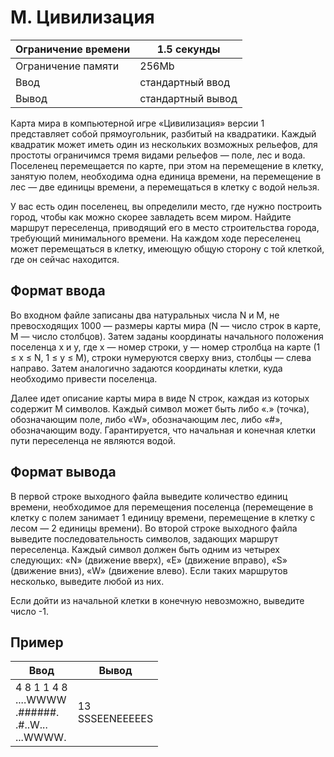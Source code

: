 # M. Цивилизация

| Ограничение времени |	1.5 секунды |
| ------------------- | --------- |
| Ограничение памяти  |	     256Mb |
| Ввод |	стандартный ввод |
| Вывод |	стандартный вывод |

Карта мира в компьютерной игре «Цивилизация» версии 1 представляет собой прямоугольник, разбитый на квадратики. Каждый квадратик может иметь один из нескольких возможных рельефов, для простоты ограничимся тремя видами рельефов  — поле, лес и вода. Поселенец перемещается по карте, при этом на перемещение в клетку, занятую полем, необходима одна единица времени, на перемещение в лес  — две единицы времени, а перемещаться в клетку с водой нельзя.

У вас есть один поселенец, вы определили место, где нужно построить город, чтобы как можно скорее завладеть всем миром. Найдите маршрут переселенца, приводящий его в место строительства города, требующий минимального времени. На каждом ходе переселенец может перемещаться в клетку, имеющую общую сторону с той клеткой, где он сейчас находится.

## Формат ввода

Во входном файле записаны два натуральных числа N и M, не превосходящих 1000  — размеры карты мира (N  — число строк в карте, M  — число столбцов). Затем заданы координаты начального положения поселенца x и y, где x  — номер строки, y  — номер стролбца на карте (1 ≤ x ≤ N, 1 ≤ y ≤ M), строки нумеруются сверху вниз, столбцы  — слева направо. Затем аналогично задаются координаты клетки, куда необходимо привести поселенца.

Далее идет описание карты мира в виде N строк, каждая из которых содержит M символов. Каждый символ может быть либо «.» (точка), обозначающим поле, либо «W», обозначающим лес, либо «#», обозначающим воду. Гарантируется, что начальная и конечная клетки пути переселенца не являются водой.

## Формат вывода

В первой строке выходного файла выведите количество единиц времени, необходимое для перемещения поселенца (перемещение в клетку с полем занимает 1 единицу времени, перемещение в клетку с лесом  — 2 единицы времени). Во второй строке выходного файла выведите последовательность символов, задающих маршрут переселенца. Каждый символ должен быть одним из четырех следующих: «N» (движение вверх), «E» (движение вправо), «S» (движение вниз), «W» (движение влево). Если таких маршрутов несколько, выведите любой из них.

Если дойти из начальной клетки в конечную невозможно, выведите число -1.

## Пример

|Ввод |	Вывод |
| --- | ----- |
|4 8 1 1 4 8 <br> ....WWWW <br> .######. <br> .#..W... <br> ...WWWW. | 13 <br> SSSEENEEEEES |
